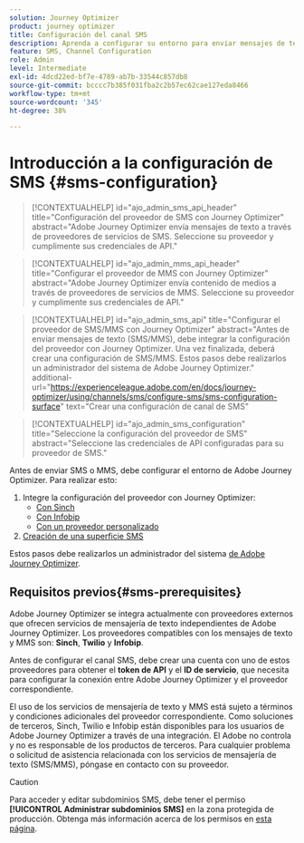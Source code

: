 ```yaml
---
solution: Journey Optimizer
product: journey optimizer
title: Configuración del canal SMS
description: Aprenda a configurar su entorno para enviar mensajes de texto con Journey Optimizer
feature: SMS, Channel Configuration
role: Admin
level: Intermediate
exl-id: 4dcd22ed-bf7e-4789-ab7b-33544c857db8
source-git-commit: bcccc7b385f031fba2c2b57ec62cae127eda8466
workflow-type: tm+mt
source-wordcount: '345'
ht-degree: 38%

---
```


# Introducción a la configuración de SMS {#sms-configuration}

>[!CONTEXTUALHELP]
>id="ajo_admin_sms_api_header"
>title="Configuración del proveedor de SMS con Journey Optimizer"
>abstract="Adobe Journey Optimizer envía mensajes de texto a través de proveedores de servicios de SMS. Seleccione su proveedor y cumplimente sus credenciales de API."

>[!CONTEXTUALHELP]
>id="ajo_admin_mms_api_header"
>title="Configurar el proveedor de MMS con Journey Optimizer"
>abstract="Adobe Journey Optimizer envía contenido de medios a través de proveedores de servicios de MMS. Seleccione su proveedor y cumplimente sus credenciales de API."

>[!CONTEXTUALHELP]
>id="ajo_admin_sms_api"
>title="Configurar el proveedor de SMS/MMS con Journey Optimizer"
>abstract="Antes de enviar mensajes de texto (SMS/MMS), debe integrar la configuración del proveedor con Journey Optimizer. Una vez finalizada, deberá crear una configuración de SMS/MMS. Estos pasos debe realizarlos un administrador del sistema de Adobe Journey Optimizer."
>additional-url="https://experienceleague.adobe.com/en/docs/journey-optimizer/using/channels/sms/configure-sms/sms-configuration-surface" text="Crear una configuración de canal de SMS"

>[!CONTEXTUALHELP]
>id="ajo_admin_sms_configuration"
>title="Seleccione la configuración del proveedor de SMS"
>abstract="Seleccione las credenciales de API configuradas para su proveedor de SMS."

Antes de enviar SMS o MMS, debe configurar el entorno de Adobe Journey Optimizer. Para realizar esto:

1. Integre la configuración del proveedor con Journey Optimizer:
   * [Con Sinch](sms-configuration-sinch.md)
   * [Con Infobip](sms-configuration-infobip.md)
   * [Con un proveedor personalizado](sms-configuration-custom.md)
1. [Creación de una superficie SMS](sms-configuration-surface.md)

Estos pasos debe realizarlos un administrador del sistema [de Adobe Journey Optimizer](../start/path/administrator.md).

## Requisitos previos{#sms-prerequisites}

Adobe Journey Optimizer se integra actualmente con proveedores externos que ofrecen servicios de mensajería de texto independientes de Adobe Journey Optimizer. Los proveedores compatibles con los mensajes de texto y MMS son: **Sinch**, **Twilio** y **Infobip**.

Antes de configurar el canal SMS, debe crear una cuenta con uno de estos proveedores para obtener el **token de API** y el **ID de servicio**, que necesita para configurar la conexión entre Adobe Journey Optimizer y el proveedor correspondiente.

El uso de los servicios de mensajería de texto y MMS está sujeto a términos y condiciones adicionales del proveedor correspondiente. Como soluciones de terceros, Sinch, Twilio e Infobip están disponibles para los usuarios de Adobe Journey Optimizer a través de una integración. El Adobe no controla y no es responsable de los productos de terceros. Para cualquier problema o solicitud de asistencia relacionada con los servicios de mensajería de texto (SMS/MMS), póngase en contacto con su proveedor.

>[!CAUTION]
>
>Para acceder y editar subdominios SMS, debe tener el permiso **[!UICONTROL Administrar subdominios SMS]** en la zona protegida de producción. Obtenga más información acerca de los permisos en [esta página](../administration/high-low-permissions.md#administration-permissions).
>

